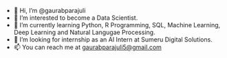 - 👋 Hi, I’m @gaurabparajuli
- 👀 I’m interested to become a Data Scientist.
- 🌱 I’m currently learning Python, R Programming, SQL, Machine Learning, Deep Learning and Natural Langugae Processing.
- 💞️ I’m looking for internship as an AI Intern at Sumeru Digital Solutions.
- 📫 You can reach me at gaurabparajuli5@gmail.com

<!---
gaurabparajuli/gaurabparajuli is a ✨ special ✨ repository because its `README.md` (this file) appears on your GitHub profile.
You can click the Preview link to take a look at your changes.
--->

